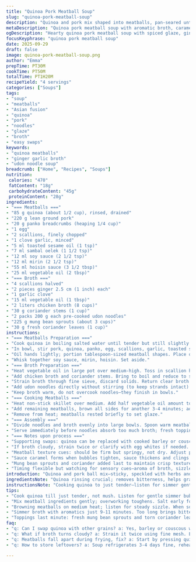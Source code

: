 ```yaml
---
title: "Quinoa Pork Meatball Soup"
slug: "quinoa-pork-meatball-soup"
description: "Quinoa and pork mix shaped into meatballs, pan-seared until caramelized. Aromatic broth simmered with ginger, garlic, and scallions. Udon noodles cooked gently in broth. Fresh mung bean sprouts, cilantro leaves finish with crisp herbal notes. Adaptable, nut and dairy free. Step timing flexible; visual, tactile cues preferred over clocks. Sub quinoa with couscous or rice if needed. Pork can be replaced with chicken or turkey. Key is balancing moisture for meatballs—too wet, they fall apart; too dry, tough chewy balls. Sauce melds soy, mirin, hoisin—a sweet-savory caramelized glaze clings to meatballs. Broth simmered till aromatic, then strained; careful not to overcook noodles. Eating cues guide final texture, aroma, harmony."
metaDescription: "Quinoa pork meatball soup with aromatic broth, caramelized glaze, fresh mung bean crunch. Adaptable protein, flexible timing based on sensory cues."
ogDescription: "Hearty quinoa pork meatball soup with spiced glaze, ginger broth, udon noodles, fresh herbs. Flexible, adaptable cook style, sensory-timed steps."
focusKeyphrase: "quinoa pork meatball soup"
date: 2025-09-29
draft: false
image: quinoa-pork-meatball-soup.png
author: "Emma"
prepTime: PT30M
cookTime: PT50M
totalTime: PT1H20M
recipeYield: "4 servings"
categories: ["Soups"]
tags:
- "soup"
- "meatballs"
- "Asian fusion"
- "quinoa"
- "pork"
- "noodles"
- "glaze"
- "broth"
- "easy swaps"
keywords:
- "quinoa meatballs"
- "ginger garlic broth"
- "udon noodle soup"
breadcrumb: ["Home", "Recipes", "Soups"]
nutrition: 
 calories: "470"
 fatContent: "18g"
 carbohydrateContent: "45g"
 proteinContent: "28g"
ingredients:
- "=== Meatballs ==="
- "85 g quinoa (about 1/2 cup), rinsed, drained"
- "220 g lean ground pork"
- "20 g panko breadcrumbs (heaping 1/4 cup)"
- "1 egg"
- "2 scallions, finely chopped"
- "1 clove garlic, minced"
- "5 ml toasted sesame oil (1 tsp)"
- "7 ml sambal oelek (1 1/2 tsp)"
- "12 ml soy sauce (2 1/2 tsp)"
- "12 ml mirin (2 1/2 tsp)"
- "55 ml hoisin sauce (3 1/2 tbsp)"
- "25 ml vegetable oil (2 tbsp)"
- "=== Broth ==="
- "4 scallions halved"
- "2 pieces ginger 2.5 cm (1 inch) each"
- "1 garlic clove"
- "15 ml vegetable oil (1 tbsp)"
- "2 liters chicken broth (8 cups)"
- "30 g coriander stems (1 cup)"
- "2 packs 200 g each pre-cooked udon noodles"
- "225 g mung bean sprouts (about 3 cups)"
- "30 g fresh coriander leaves (1 cup)"
instructions:
- "=== Meatballs Preparation ==="
- "Cook quinoa in boiling salted water until tender but still slightly firm, about 14-16 minutes; drain through fine sieve and rinse cold. Press quinoa gently to remove excess moisture—not mush, just dry enough to bind well."
- "In bowl, stir pork, quinoa, panko, egg, scallions, garlic, toasted sesame oil, sambal oelek. Season liberally with salt and black pepper. Mix until homogenuous but don’t overwork—texture matters."
- "Oil hands lightly; portion tablespoon-sized meatball shapes. Place on plate, chill 10 minutes to firm up. This helps keep shape when frying."
- "Whisk together soy sauce, mirin, hoisin. Set aside."
- "=== Broth Preparation ==="
- "Heat vegetable oil in large pot over medium-high. Toss in scallion halves, ginger pieces, whole garlic clove. Stir until fragrant and just starting to brown, about 3-4 minutes. Watch for sizzle, shifting aroma — important aromatics releasing oils."
- "Add chicken broth and coriander stems. Bring to boil and reduce to simmer. Let steep 9-11 minutes, flavors infuse but not overpower. Season lightly as needed with salt and pepper."
- "Strain broth through fine sieve, discard solids. Return clear broth to pot, bring back to boil gently."
- "Add udon noodles directly without stirring (to keep strands intact). Cover pot, reduce heat to low, and poach noodles 4-5 minutes. They should soften but not break apart."
- "Keep broth warm, do not overcook noodles—they finish in bowls."
- "=== Cooking Meatballs ==="
- "Heat non-stick skillet over medium. Add half vegetable oil amount to coat pan. Brown half meatballs first, about 4 minutes per side. They firm, brown caramel crust forms—listen for steady sizzling, no burning—important for texture and flavor."
- "Add remaining meatballs, brown all sides for another 3-4 minutes; add reserved sauce mix. Stir gently to coat meatballs evenly. Sauce will thicken, caramelizing on surface, sticky glaze clinging. Cook 1-2 minutes more until sauce thickens and shines."
- "Remove from heat; meatballs rested briefly to set glaze."
- "=== Assembly ==="
- "Divide noodles and broth evenly into large bowls. Spoon warm meatballs on top. Scatter mung bean sprouts and torn coriander leaves for crunch and fresh herbal bite."
- "Serve immediately before noodles absorb too much broth; fresh topping crunch key contrast."
- "=== Notes upon process ==="
- "Supporting swaps: quinoa can be replaced with cooked barley or couscous for texture variation. Pork can be swapped with ground chicken or turkey but watch moisture and fat content—may need to adjust binding agent. Sambal oelek can be toned down or swapped with another chili paste."
- "If broth cloudy, strain twice or clarify with egg whites if needed. Avoid over stirring noodles to keep strand integrity."
- "Meatball texture cues: should be firm but springy, not dry. Adjust panko or egg slightly if too wet or dry. Keeping hands oiled prevents sticking during shaping."
- "Sauce caramel forms when bubbles tighten, sauce thickens and clings richly. Too high heat burns; regulate medium is best."
- "Mung bean sprouts and coriander added last to maintain crisp texture and bright flavor contrast."
- "Timing flexible but watching for sensory cues—aroma of broth, sizzle sound of meatballs, color and texture changes—yields the best results."
introduction: "Quinoa and pork ball mix—sticky, speckled with herbs and spices. Cooking quinoa till just tender, rinsed, pressed, key for binding without sogginess. The pork must be lean but moist enough, balanced with breadcrumbs and egg; experimented with fat ratios, learned too lean turns dry, too fatty collapses shape. Broth punches: ginger, garlic, scallions, coriander stems, basics to build deep aroma. A quick sear in hot pan for caramelized glaze laced with hoisin and mirin. Noodles softened directly in broth, careful not to crack or overcook, still with bite. Topping with fresh bean sprouts, cilantro interrupts soft texture, adds freshness, crunch long missing in past tries. Adjust chili heat per taste—sambal oelek’s jump adds nice kick but not overpowering. This combo satisfies cravings for hearty yet light broth with meatball chew and fresh herbal snap. Timing based on sights, sounds, textures not just clock."
ingredientsNote: "Quinoa rinsing crucial; removes bitterness, helps grain fluff rather than stick. Pressing cooked quinoa reduces moisture, this keeps meatballs compact without soggy mush. If no quinoa, cooked barley or couscous can fill in, texture will differ slightly but pleasant. Panko breadcrumbs preferred for light texture—regular breadcrumbs more dense, adjust accordingly. Ground pork lean but with some fat; too lean yields dry meatballs, too fatty can render out oil, lose shape. Sambal oelek adjustable—spice heat varies by brand; opt for mild chili paste if sensitive, or add fresh chili flakes separately. Mirin adds subtle sweetness and depth; can be replaced with low-sugar rice vinegar mixed with a pinch of sugar if unavailable. Hoisin gives rich dark sweet sauce; alternatives like plum sauce or reduced soy sauce + molasses work in pinch. Vegetable oil neutral for frying, toasted sesame oil added for aroma in meatball mixture only. Aromatics for broth—ginger pieces, garlic whole clove, scallions halved—removed after simmer for clarity and fresh taste. Coriander stems in broth, leaves for garnish—stem’s flavor releases in simmer, leaves raw for fresh herbal punch. Udon noodles pre-cooked saves time and texture control; dry noodles need longer cook and careful timing."
instructionsNote: "Cooking quinoa to just tender—listen for simmer gentle bubbles, not rapid rolling boil. Taste grain often; should have bite but not raw center. Rinse cooked quinoa in cold water instantly to stop cooking, reduces stickiness too. Mixing meatball ingredients: don’t overwork or meatballs toughen; salt early for flavor and better texture. Chilling meatballs firms shape; don't skip or they’ll break when frying. Browning meatballs side by side in hot pan gets crust; avoid overcrowding pan to ensure even color. The sizzling sound changes when meatballs begin to brown—lower sizzle signals caramelization starting. Sauce admixture in pan thickens quickly; stir gently to coat but avoid breaking balls. Broth aromatics sauté briefly until fragrant and edges beginning to color, but not burned which turns bitter. Simmering broth with coriander stems adds depth but watch timing—too long infuses bitter notes. Strain broth carefully; use fine mesh to avoid floating bits that cloud soup. Cooking noodles directly in broth saves pot, but handle gently with ladle, no stirring to prevent breaking. Final assembly with fresh sprouts and coriander gives contrast in texture and flavor. Serve right away—letting soup sit softens herbs, mushes noodles too much. Sensory cues—aroma of broth, color of meatballs, sound of frying, texture on biting—guide cooking better than strict timing in this complex dish."
tips:
- "Cook quinoa till just tender, not mush. Listen for gentle simmer bubbles not full boil. Rinse quinoa cold immediately to stop cooking and reduce stickiness. Press to remove excess moisture — keeps meatballs firm not soggy. Found that slight dampness binds best; too wet means balls break apart, too dry turns them tough."
- "Mix meatball ingredients gently; overworking toughens. Salt early for seasoning and texture benefits. Chill shaped meatballs at least 10 minutes to firm. Skipping chill risks breakage when frying. Oil hands lightly to prevent sticking but avoid excess oil altering meatball surface texture."
- "Browning meatballs on medium heat; listen for steady sizzle. When sound drops, caramelization begins. Avoid overcrowding pan; color uneven if packed. Adding sauce at browning’s end thickens quickly, stick glaze forms. Watch carefully, medium heat only, burns ruin flavor quickly."
- "Simmer broth with aromatics just 9-11 minutes. Too long brings bitter notes especially from coriander stems. Stirring noodles ruins texture—add directly, cover, poach 4-5 minutes. Soft but intact strands best. Reserve broth warmth, finish noodles in bowl to avoid mush."
- "Toppings last minute: fresh mung bean sprouts and torn coriander leaves add crunch, herbal brightness that cuts soft meat and noodles. Timing flexible but freshness key. Adjust sambal oelek heat according to brand or tolerance; mild chili paste works or fresh chili flakes as alternative."
faq:
- "q: Can I swap quinoa with other grains? a: Yes, barley or couscous work well, texture shifts slightly, barley chewier, couscous lighter. Remember moisture content differs, adjust binding agents accordingly; panko or egg maybe a bit more or less depending on grain moisture."
- "q: What if broth turns cloudy? a: Strain it twice using fine mesh. Egg white clarification doable if you want super clear but delicate timing needed. Avoid stirring noodles vigorously; lost strands cloud broth, plus texture suffers. Cloudy means bits floating, clarity matters for visual and taste impact."
- "q: Meatballs fall apart during frying, fix? a: Start by pressing quinoa well to remove moisture. Chill shaped meatballs adequately to firm. Adjust panko if mixture too wet. Avoid overmixing meat; gentle fold only. Oiled hands shape more cleanly. Searing on medium heat gives crust, which helps hold shape."
- "q: How to store leftovers? a: Soup refrigerates 3-4 days fine, reheat gently, noodles can get soft if microwaved too long. Freeze broth and meatballs separately for better texture. Quick thaw, rewarm on stove with care to avoid drying meatballs. Fresh toppings always add at serving; they lose crunch stored."

---
```

